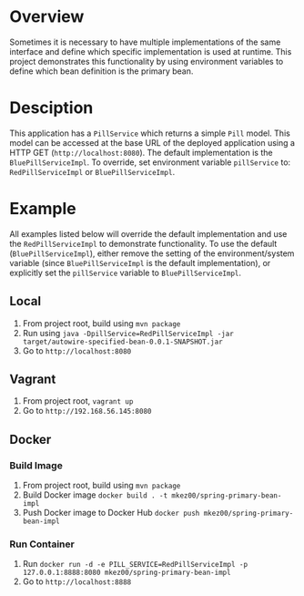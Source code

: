 # Overview
Sometimes it is necessary to have multiple implementations of the same interface and define which specific implementation is used at runtime.  This project demonstrates this functionality by using environment variables to define which bean definition is the primary bean.

# Desciption
This application has a `PillService` which returns a simple `Pill` model.  This model can be accessed at the base URL of the deployed application using a HTTP GET (`http://localhost:8080`).  The default implementation is the `BluePillServiceImpl`.  To override, set environment variable `pillService` to: `RedPillServiceImpl` or `BluePillServiceImpl`.

# Example
All examples listed below will override the default implementation and use the `RedPillServiceImpl` to demonstrate functionality.  To use the default (`BluePillServiceImpl`), either remove the setting of the environment/system variable (since `BluePillServiceImpl` is the default implementation), or explicitly set the `pillService` variable to `BluePillServiceImpl`.

## Local
1) From project root, build using `mvn package`
2) Run using `java -DpillService=RedPillServiceImpl -jar target/autowire-specified-bean-0.0.1-SNAPSHOT.jar`
3) Go to `http://localhost:8080`

## Vagrant
1) From project root, `vagrant up`
2) Go to `http://192.168.56.145:8080`

## Docker

### Build Image
1) From project root, build using `mvn package`
2) Build Docker image `docker build . -t mkez00/spring-primary-bean-impl`
3) Push Docker image to Docker Hub `docker push mkez00/spring-primary-bean-impl`

### Run Container
1) Run `docker run -d -e PILL_SERVICE=RedPillServiceImpl -p 127.0.0.1:8888:8080 mkez00/spring-primary-bean-impl`
2) Go to `http://localhost:8888`
